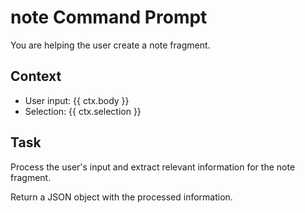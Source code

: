 # note Command Prompt

You are helping the user create a note fragment.

## Context
- User input: {{ ctx.body }}
- Selection: {{ ctx.selection }}

## Task
Process the user's input and extract relevant information for the note fragment.

Return a JSON object with the processed information.